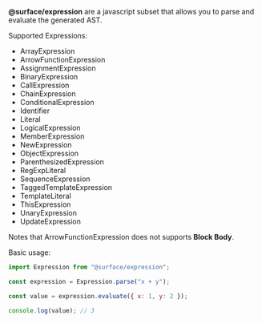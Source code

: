 **@surface/expression** are a javascript subset that allows you to parse and evaluate the generated AST.

Supported Expressions:
* ArrayExpression
* ArrowFunctionExpression
* AssignmentExpression
* BinaryExpression
* CallExpression
* ChainExpression
* ConditionalExpression
* Identifier
* Literal
* LogicalExpression
* MemberExpression
* NewExpression
* ObjectExpression
* ParenthesizedExpression
* RegExpLiteral
* SequenceExpression
* TaggedTemplateExpression
* TemplateLiteral
* ThisExpression
* UnaryExpression
* UpdateExpression

Notes that ArrowFunctionExpression does not supports **Block Body**.

Basic usage:
```js
import Expression from "@surface/expression";

const expression = Expression.parse("x + y");

const value = expression.evaluate({ x: 1, y: 2 });

console.log(value); // 3
```
